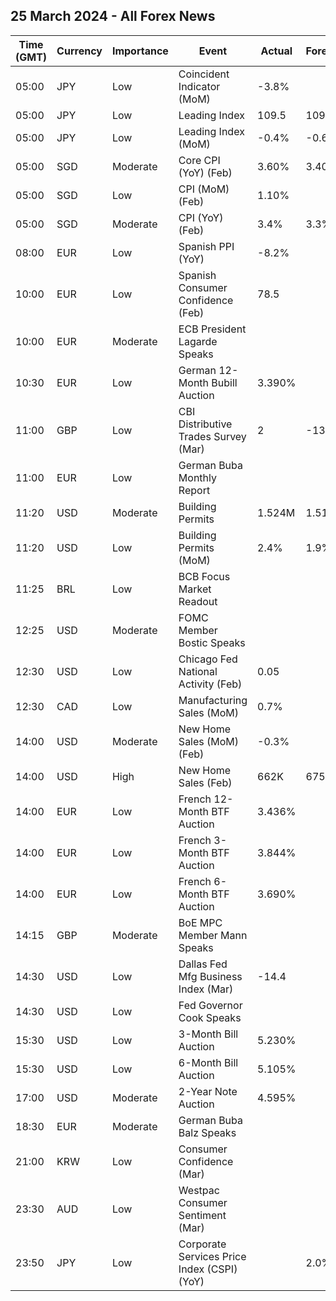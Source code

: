 ## 25 March 2024 - All Forex News

| Time (GMT) | Currency | Importance | Event | Actual | Forecast | Previous |
|------|----------|------------|-------|--------|----------|----------|
| 05:00 | JPY | Low | Coincident Indicator (MoM) | -3.8% |  | -5.8% |
| 05:00 | JPY | Low | Leading Index | 109.5 | 109.9 | 109.9 |
| 05:00 | JPY | Low | Leading Index (MoM) | -0.4% | -0.6% | 2.1% |
| 05:00 | SGD | Moderate | Core CPI (YoY) (Feb) | 3.60% | 3.40% | 3.10% |
| 05:00 | SGD | Low | CPI (MoM) (Feb) | 1.10% |  | -0.70% |
| 05:00 | SGD | Moderate | CPI (YoY) (Feb) | 3.4% | 3.3% | 2.9% |
| 08:00 | EUR | Low | Spanish PPI (YoY) | -8.2% |  | -3.9% |
| 10:00 | EUR | Low | Spanish Consumer Confidence (Feb) | 78.5 |  | 78.6 |
| 10:00 | EUR | Moderate | ECB President Lagarde Speaks |  |  |  |
| 10:30 | EUR | Low | German 12-Month Bubill Auction | 3.390% |  | 3.428% |
| 11:00 | GBP | Low | CBI Distributive Trades Survey (Mar) | 2 | -13 | -7 |
| 11:00 | EUR | Low | German Buba Monthly Report |  |  |  |
| 11:20 | USD | Moderate | Building Permits | 1.524M | 1.518M | 1.489M |
| 11:20 | USD | Low | Building Permits (MoM) | 2.4% | 1.9% | -0.3% |
| 11:25 | BRL | Low | BCB Focus Market Readout |  |  |  |
| 12:25 | USD | Moderate | FOMC Member Bostic Speaks |  |  |  |
| 12:30 | USD | Low | Chicago Fed National Activity (Feb) | 0.05 |  | -0.54 |
| 12:30 | CAD | Low | Manufacturing Sales (MoM) | 0.7% |  | 0.2% |
| 14:00 | USD | Moderate | New Home Sales (MoM) (Feb) | -0.3% |  | 1.7% |
| 14:00 | USD | High | New Home Sales (Feb) | 662K | 675K | 664K |
| 14:00 | EUR | Low | French 12-Month BTF Auction | 3.436% |  | 3.526% |
| 14:00 | EUR | Low | French 3-Month BTF Auction | 3.844% |  | 3.796% |
| 14:00 | EUR | Low | French 6-Month BTF Auction | 3.690% |  | 3.775% |
| 14:15 | GBP | Moderate | BoE MPC Member Mann Speaks |  |  |  |
| 14:30 | USD | Low | Dallas Fed Mfg Business Index (Mar) | -14.4 |  | -11.3 |
| 14:30 | USD | Low | Fed Governor Cook Speaks |  |  |  |
| 15:30 | USD | Low | 3-Month Bill Auction | 5.230% |  | 5.245% |
| 15:30 | USD | Low | 6-Month Bill Auction | 5.105% |  | 5.130% |
| 17:00 | USD | Moderate | 2-Year Note Auction | 4.595% |  | 4.691% |
| 18:30 | EUR | Moderate | German Buba Balz Speaks |  |  |  |
| 21:00 | KRW | Low | Consumer Confidence (Mar) |  |  | 101.9 |
| 23:30 | AUD | Low | Westpac Consumer Sentiment (Mar) |  |  | 6.2% |
| 23:50 | JPY | Low | Corporate Services Price Index (CSPI) (YoY) |  | 2.0% | 2.1% |
